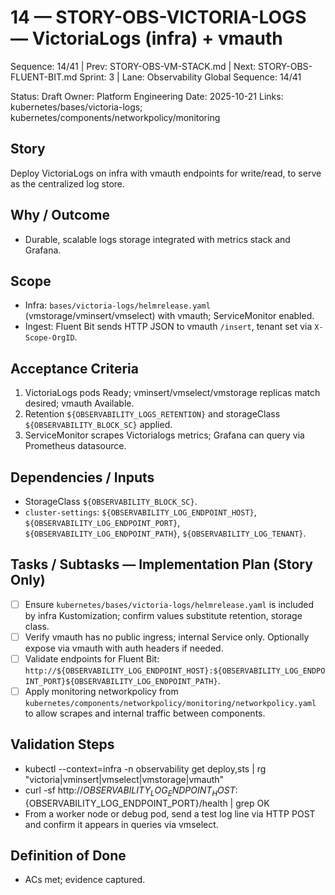 # 14 — STORY-OBS-VICTORIA-LOGS — VictoriaLogs (infra) + vmauth

Sequence: 14/41 | Prev: STORY-OBS-VM-STACK.md | Next: STORY-OBS-FLUENT-BIT.md
Sprint: 3 | Lane: Observability
Global Sequence: 14/41

Status: Draft
Owner: Platform Engineering
Date: 2025-10-21
Links: kubernetes/bases/victoria-logs; kubernetes/components/networkpolicy/monitoring

## Story
Deploy VictoriaLogs on infra with vmauth endpoints for write/read, to serve as the centralized log store.

## Why / Outcome
- Durable, scalable logs storage integrated with metrics stack and Grafana.

## Scope
- Infra: `bases/victoria-logs/helmrelease.yaml` (vmstorage/vminsert/vmselect) with vmauth; ServiceMonitor enabled.
- Ingest: Fluent Bit sends HTTP JSON to vmauth `/insert`, tenant set via `X-Scope-OrgID`.

## Acceptance Criteria
1) VictoriaLogs pods Ready; vminsert/vmselect/vmstorage replicas match desired; vmauth Available.
2) Retention `${OBSERVABILITY_LOGS_RETENTION}` and storageClass `${OBSERVABILITY_BLOCK_SC}` applied.
3) ServiceMonitor scrapes Victorialogs metrics; Grafana can query via Prometheus datasource.

## Dependencies / Inputs
- StorageClass `${OBSERVABILITY_BLOCK_SC}`.
- `cluster-settings`: `${OBSERVABILITY_LOG_ENDPOINT_HOST}`, `${OBSERVABILITY_LOG_ENDPOINT_PORT}`, `${OBSERVABILITY_LOG_ENDPOINT_PATH}`, `${OBSERVABILITY_LOG_TENANT}`.

## Tasks / Subtasks — Implementation Plan (Story Only)
- [ ] Ensure `kubernetes/bases/victoria-logs/helmrelease.yaml` is included by infra Kustomization; confirm values substitute retention, storage class.
- [ ] Verify vmauth has no public ingress; internal Service only. Optionally expose via vmauth with auth headers if needed.
- [ ] Validate endpoints for Fluent Bit: `http://${OBSERVABILITY_LOG_ENDPOINT_HOST}:${OBSERVABILITY_LOG_ENDPOINT_PORT}${OBSERVABILITY_LOG_ENDPOINT_PATH}`.
- [ ] Apply monitoring networkpolicy from `kubernetes/components/networkpolicy/monitoring/networkpolicy.yaml` to allow scrapes and internal traffic between components.

## Validation Steps
- kubectl --context=infra -n observability get deploy,sts | rg "victoria|vminsert|vmselect|vmstorage|vmauth"
- curl -sf http://${OBSERVABILITY_LOG_ENDPOINT_HOST}:${OBSERVABILITY_LOG_ENDPOINT_PORT}/health | grep OK
- From a worker node or debug pod, send a test log line via HTTP POST and confirm it appears in queries via vmselect.

## Definition of Done
- ACs met; evidence captured.
